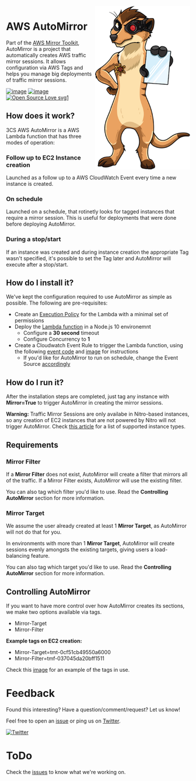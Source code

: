 <img align="right" width="260" height="447" src="https://github.com/3CORESec/AWS-MIRROR-TOOLKIT/raw/master/assets/imgs/mirror-officer-mascot-small.png">

# AWS AutoMirror

Part of the [AWS Mirror Toolkit](https://github.com/3CORESec/aws-mirror-toolkit), AutoMirror is a project that automatically creates AWS traffic mirror sessions. It allows configuration via AWS Tags and helps you manage big deployments of traffic mirror sessions. 

[![image](https://img.shields.io/badge/AutoMirror-0.4-GREEN)](#)
[![image](https://img.shields.io/badge/BuiltOn-AWS-orange)](#)
[![Open Source Love svg1](https://badges.frapsoft.com/os/v1/open-source.svg?v=103)](https://github.com/ellerbrock/open-source-badges/)

## How does it work?

3CS AWS AutoMirror is a AWS Lambda function that has three modes of operation:

### Follow up to EC2 Instance creation

Launched as a follow up to a AWS CloudWatch Event every time a new instance is created. 

### On schedule

Launched on a schedule, that rotinetly looks for tagged instances that require a mirror session. This is useful for deployments that were done before deploying AutoMirror. 

### During a stop/start

If an instance was created and during instance creation the appropriate Tag wasn't specified, it's possible to set the Tag later and AutoMirror will execute after a stop/start. 

## How do I install it?

We've kept the configuration required to use AutoMirror as simple as possible. The following are pre-requisites:

- Create an [Execution Policy](./IAM/ExecutionPolicy.json) for the Lambda with a minimal set of permissions
- Deploy the [Lambda function](./Code/index.js) in a Node.js 10 environemnt 
  - Configure a **30 second** timeout
  - Configure Concurrency to **1**
- Create a Cloudwatch Event Rule to trigger the Lambda function, using the following [event code](./Cloudwatch/AutoMirrorCloudwatch.json) and [image](./Imgs/cloudwatch-rule.png) for instructions
  - If you'd like for AutoMirror to run on schedule, change the Event Source [accordingly](./Imgs/cloudwatch-cron.png) 

## How do I run it?

After the installation steps are completed, just tag any instance with **Mirror=True** to trigger AutoMirror in creating the mirror sessions.

**Warning:** Traffic Mirror Sessions are only availabe in Nitro-based instances, so any creation of EC2 instances that are not powered by Nitro will not trigger AutoMirror. Check [this article](https://docs.aws.amazon.com/AWSEC2/latest/UserGuide/instance-types.html#ec2-nitro-instances) for a list of supported instance types.

## Requirements

### Mirror Filter

If a **Mirror Filter** does not exist, AutoMirror will create a filter that mirrors all of the traffic. If a Mirror Filter exists, AutoMirror will use the existing filter. 

You can also tag which filter you'd like to use. Read the **Controlling AutoMirror** section for more information.

### Mirror Target

We assume the user already created at least 1 **Mirror Target**, as AutoMirror will not do that for you. 

In environments with more than 1 **Mirror Target**, AutoMirror will create sessions evenly amongsts the existing targets, giving users a load-balancing feature.

You can also tag which target you'd like to use. Read the **Controlling AutoMirror** section for more information.

## Controlling AutoMirror

If you want to have more control over how AutoMirror creates its sections, we make two options available via tags.

- Mirror-Target
- Mirror-Filter

**Example tags on EC2 creation:**

- Mirror-Target=tmt-0cf51cb49550a6000
- Mirror-Filter=tmf-037045da20bff1511

Check this [image](./Imgs/advanced-tags.png) for an example of the tags in use.

# Feedback

Found this interesting? Have a question/comment/request? Let us know! 

Feel free to open an [issue](https://github.com/3CORESec/aws-automirror/issues) or ping us on [Twitter](https://twitter.com/3CORESec).

[![Twitter](https://img.shields.io/twitter/follow/3CORESec.svg?style=social&label=Follow)](https://twitter.com/3CORESec)

# ToDo

Check the [issues](https://github.com/3CORESec/aws-automirror/issues) to know what we're working on. 
